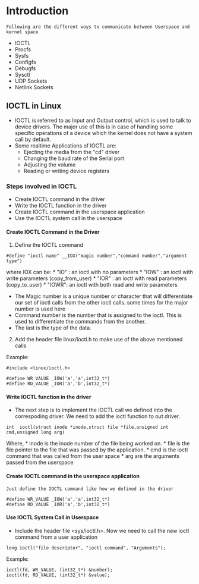 # Introduction
    Following are the different ways to communicate between Userspace and kernel space
* IOCTL
* Procfs
* Sysfs
* Configfs
* Debugfs
* Sysctl
* UDP Sockets
* Netlink Sockets

## IOCTL in Linux 

* IOCTL is referred to as Input and Output control, which is used to talk to device drivers.
  The major use of this is in case of handling some specific operations of a device which the 
  kernel does not have a system call by default.
* Some realtime Applications of IOCTL are:
    * Ejecting the media from the "cd" driver
    * Changing the baud rate of the Serial port 
    * Adjusting the volume
    * Reading or writing device registers

### Steps involved in IOCTL

* Create IOCTL command in the driver
* Write the IOCTL function in the driver
* Create IOCTL command in the userspace application
* Use the IOCTL system call in the userspace

#### Create IOCTL Command in the Driver

1. Define the IOCTL command
```
#define "ioctl name" __IOX("magic number","command number","argument type")
```
where IOX can be:
    * "IO"  : an ioctl with no parameters
    * "IOW" : an ioctl with write parameters (copy_from_user)
    * "IOR" : an ioctl with read parameters (copy_to_user)
    * "IOWR": an ioctl with both read and write parameters

* The Magic number is a unique number or character that will differentiate our
  set of ioctl calls from the other ioctl calls. some times for the major number is used 
  here 
* Command number is the number that is assigned to the ioctl. This is used to 
  differentiate the commands from the another.
* The last is the type of the data.

2. Add the header file linux/ioctl.h to make use of the above mentioned calls

Example:
```
#include <linux/ioctl.h>

#define WR_VALUE _IOW('a','a',int32_t*)
#define RD_VALUE _IOR('a','b',int32_t*)
```

#### Write IOCTL function in the driver

* The next step is to implement the IOCTL call we defined into the correspoding driver.
  We need to add the ioctl function to out driver.
```
int  ioctl(struct inode *inode,struct file *file,unsigned int cmd,unsigned long arg)
```
Where,
    * inode is the inode number of the file being worked on.
    * file is the file pointer to the file that was passed by the application.
    * cmd is the ioctl command that was called from the user space
    * arg are the arguments passed from the userspace

#### Create IOCTL command in the userspace application

    Just define the IOCTL command like how we defined in the driver
```
#define WR_VALUE _IOW('a','a',int32_t*)
#define RD_VALUE _IOR('a','b',int32_t*)
```

#### Use IOCTL System Call in Userspace

* Include the header file <sys/ioctl.h>. Now we need to call the new ioctl command from a user 
  application
```
long ioctl("file descriptor", "ioctl command", "Arguments");
```
Example:
```
ioctl(fd, WR_VALUE, (int32_t*) &number); 
ioctl(fd, RD_VALUE, (int32_t*) &value);
```

